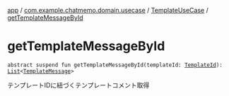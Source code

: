 [app](../../index.md) / [com.example.chatmemo.domain.usecase](../index.md) / [TemplateUseCase](index.md) / [getTemplateMessageById](./get-template-message-by-id.md)

# getTemplateMessageById

`abstract suspend fun getTemplateMessageById(templateId: `[`TemplateId`](../../com.example.chatmemo.domain.model.value/-template-id/index.md)`): `[`List`](https://kotlinlang.org/api/latest/jvm/stdlib/kotlin.collections/-list/index.html)`<`[`TemplateMessage`](../../com.example.chatmemo.domain.model.value/-template-message/index.md)`>`

テンプレートIDに紐づくテンプレートコメント取得

